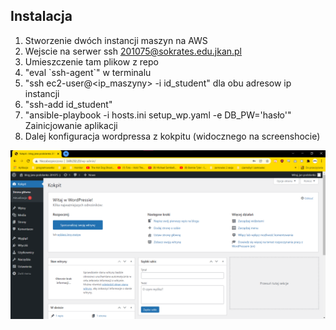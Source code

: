## Instalacja
1. Stworzenie dwóch instancji maszyn na AWS
2. Wejscie na serwer ssh 201075@sokrates.edu.jkan.pl
3. Umieszczenie tam plikow z repo
4. "eval \`ssh-agent\`" w terminalu
5. "ssh ec2-user@<ip_maszyny> -i id_student" dla obu adresow ip instancji
6. "ssh-add id_student"
7. "ansible-playbook -i hosts.ini setup_wp.yaml -e DB_PW='hasło'" Zainicjowanie aplikacji
8. Dalej konfiguracja wordpressa z kokpitu (widocznego na screenshocie)

![screenshot z wordpressa](screenik.png "wordpress działa!")

